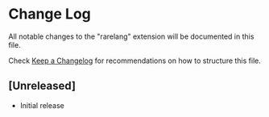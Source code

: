# Change Log

All notable changes to the "rarelang" extension will be documented in this file.

Check [Keep a Changelog](http://keepachangelog.com/) for recommendations on how to structure this file.

## [Unreleased]

- Initial release